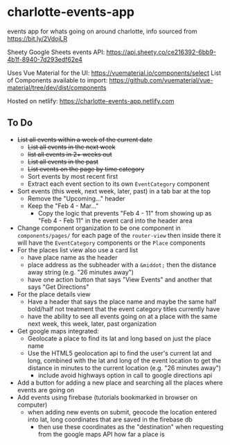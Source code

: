 # charlotte-events-app
events app for whats going on around charlotte, info sourced from https://bit.ly/2VdojLR

Sheety Google Sheets events API:
https://api.sheety.co/ce216392-6bb9-4b1f-8940-7d293edf62e4

Uses Vue Material for the UI: https://vuematerial.io/components/select
List of Components available to import: https://github.com/vuematerial/vue-material/tree/dev/dist/components

Hosted on netlify: https://charlotte-events-app.netlify.com


## To Do
+ ~~List all events within a week of the current date~~
  + ~~List all events in the next week~~
  + ~~list all events in 2+ weeks out~~
  + ~~List all events in the past~~
  + ~~List events on the page by time category~~
  + Sort events by most recent first
  + Extract each event section to its own `EventCategory` component
+ Sort events (this week, next week, later, past) in a tab bar at the top
  + Remove the "Upcoming..." header
  + Keep the "Feb 4 - Mar..."
    + Copy the logic that prevents "Feb 4 - 11" from showing up as "Feb 4 - Feb 11" in the event card into the header area
+ Change component organization to be one component in `components/pages/` for each page of the `router-view` then inside there it will have the `EventCategory` components or the `Place` components
+ For the places list view also use a card list
  + have place name as the header
  + place address as the subheader with a `&middot;` then the distance away string (e.g. "26 minutes away")
  + have one action button that says "View Events" and another that says "Get Directions"
+ For the place details view
  + Have a header that says the place name and maybe the same half bold/half not treatment that the event category titles currently have
  + have the ability to see all events going on at a place with the same next week, this week, later, past organization
+ Get google maps integrated:
  + Geolocate a place to find its lat and long based on just the place name
  + Use the HTML5 geolocation api to find the user's current lat and long, combined with the lat and long of the event location to get the distance in minutes to the current location (e.g. "26 minutes away")
    + include avoid highways option in call to google directions api
+ Add a button for adding a new place and searching all the places where events are going on
+ Add events using firebase (tutorials bookmarked in browser on computer)
  + when adding new events on submit, geocode the location entered into lat, long coordinates that are saved in the firebase db
    + then use these coordinates as the "destination" when requesting from the google maps API how far a place is

